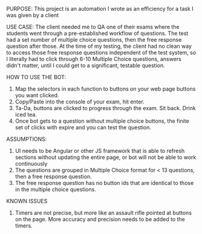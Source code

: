 PURPOSE: This project is an automation I wrote as an efficiency for a task I was given by a client

USE CASE: The client needed me to QA one of their exams where the students went through a pre-established
workflow of questions. The test had a set number of multiple choice questions, then the free response question after those. At
the time of my testing, the client had no clean way to access those free response questions independent of the test system, so I literally
had to click through 6-10 Multiple Choice questions, answers didn't matter, until I could get to a significant, 
testable question. 

HOW TO USE THE BOT: 
1. Map the selectors in each function to buttons on your web page buttons you want clicked. 
2. Copy/Paste into the console of your exam, hit enter.
3. Ta-Da, buttons are clicked to progress through the exam. Sit back. Drink iced tea.
4. Once bot gets to a question without multiple choice buttons, the finite set of clicks with expire and you
can test the question.


ASSUMPTIONS:
1. UI needs to be Angular or other JS framework that is able to refresh sections without updating the entire page, or bot will 
not be able to work continuously
2. The questions are grouped in Multiple Choice format for < 13 questions, then a free response question.
3. The free response question has no button ids that are identical to those in the multiple choice questions.

KNOWN ISSUES
1. Timers are not precise, but more like an assault rifle pointed at buttons on the page. More accuracy and precision needs to 
be added to the timers.
